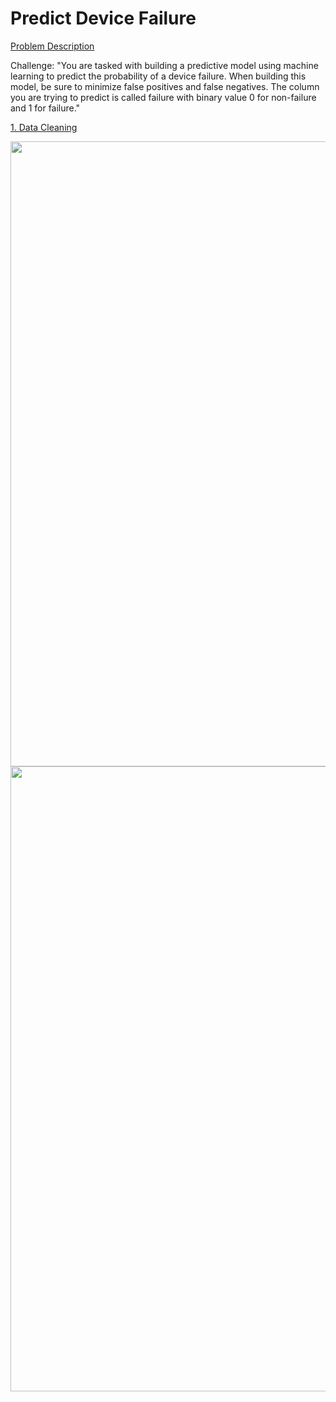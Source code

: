 # Predict Device Failure

[Problem Description](https://drive.google.com/open?id=0B_cz06nPiN5CVk1qci1EQUhyM3JON0lROGVZWmJoelR2aHFV)

Challenge: "You are tasked with building a predictive model using machine learning to predict the
probability of a device failure. When building this model, be sure to minimize false positives and
false negatives. The column you are trying to predict is called failure with binary value 0 for
non-failure and 1 for failure."

[1. Data Cleaning](https://nbviewer.jupyter.org/github/austinlasseter/predict_device_failure/blob/master/analysis/01_data_cleaning.ipynb)

<div align="center">
    <img src="https://github.com/austinlasseter/predict_device_failure/blob/master/images/servicelife.png" width="1000px"</img> 
</div>

<div align="center">
    <img src="https://github.com/austinlasseter/predict_device_failure/blob/master/images/logistic.png" width="1000px"</img> 
</div>

